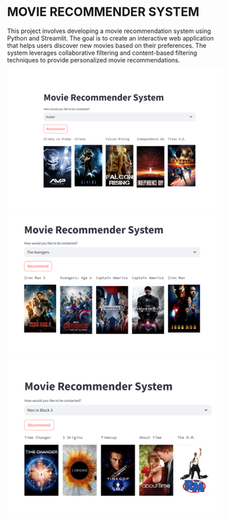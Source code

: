 <h1 style="font-weight:bold">MOVIE RECOMMENDER SYSTEM</h1>

This project involves developing a movie recommendation system using Python and Streamlit. 
The goal is to create an interactive web application that helps users discover new movies based on their preferences.
The system leverages collaborative filtering and content-based filtering techniques to provide personalized movie recommendations.


<img src="./ss/1.png">

<img src="./ss/2.png">
<img src="./ss/3.png">
